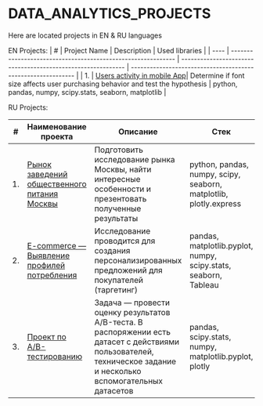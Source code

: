 # DATA_ANALYTICS_PROJECTS

Here are located projects in EN & RU languages

EN Projects:
| #    | Project Name                | Description                                                     | Used libraries                                                         |
| ---- | ------------------------------------------------------------ | ------------------------------------------------------------ | ------------------------------------------------------------ |
| 1.   | [Users activity in mobile App](https://github.com/EkaterinaVershinina/DA_77/tree/main/Project_1_EN)| Determine if font size affects user purchasing behavior and test the hypothesis  | python, pandas, numpy, scipy.stats, seaborn, matplotlib      |

RU Projects:

| #    | Наименование проекта                | Описание                                                     | Стек                                                         |
| ---- | ------------------------------------------------------------ | ------------------------------------------------------------ | ------------------------------------------------------------ |
| 1.   | [ Рынок заведений общественного питания Москвы](https://github.com/EkaterinaVershinina/DA_77/tree/main/Project_9)| Подготовить исследование рынка Москвы, найти интересные особенности и презентовать полученные результаты | python, pandas, numpy, scipy, seaborn, matplotlib, plotly.express      |
| 2.   |[E-commerce — Выявление профилей потребления](https://github.com/EkaterinaVershinina/DA_77/tree/main/Project_10) | Исследование проводится для создания персонализированных предложений для покупателей (таргетинг) |pandas, matplotlib.pyplot, numpy, scipy.stats, seaborn, Tableau |
| 3.   |[Проект по А/B-тестированию](https://github.com/EkaterinaVershinina/DA_77/tree/main/Project_2) | Задача — провести оценку результатов A/B-теста. В распоряжении есть датасет с действиями пользователей, техническое задание и несколько вспомогательных датасетов | pandas, scipy.stats, numpy, matplotlib.pyplot, plotly |

